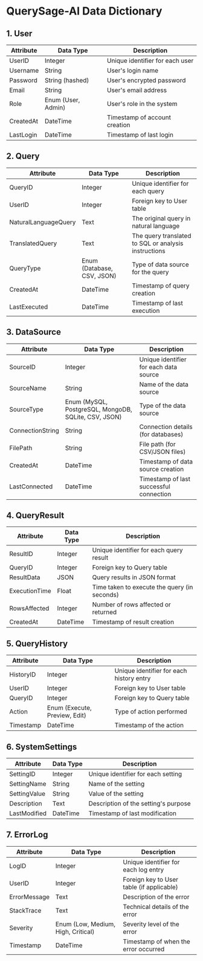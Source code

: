 # QuerySage-AI Data Dictionary

## 1. User
| Attribute | Data Type | Description |
|-----------|-----------|-------------|
| UserID | Integer | Unique identifier for each user |
| Username | String | User's login name |
| Password | String (hashed) | User's encrypted password |
| Email | String | User's email address |
| Role | Enum (User, Admin) | User's role in the system |
| CreatedAt | DateTime | Timestamp of account creation |
| LastLogin | DateTime | Timestamp of last login |

## 2. Query
| Attribute | Data Type | Description |
|-----------|-----------|-------------|
| QueryID | Integer | Unique identifier for each query |
| UserID | Integer | Foreign key to User table |
| NaturalLanguageQuery | Text | The original query in natural language |
| TranslatedQuery | Text | The query translated to SQL or analysis instructions |
| QueryType | Enum (Database, CSV, JSON) | Type of data source for the query |
| CreatedAt | DateTime | Timestamp of query creation |
| LastExecuted | DateTime | Timestamp of last execution |

## 3. DataSource
| Attribute | Data Type | Description |
|-----------|-----------|-------------|
| SourceID | Integer | Unique identifier for each data source |
| SourceName | String | Name of the data source |
| SourceType | Enum (MySQL, PostgreSQL, MongoDB, SQLite, CSV, JSON) | Type of the data source |
| ConnectionString | String | Connection details (for databases) |
| FilePath | String | File path (for CSV/JSON files) |
| CreatedAt | DateTime | Timestamp of data source creation |
| LastConnected | DateTime | Timestamp of last successful connection |

## 4. QueryResult
| Attribute | Data Type | Description |
|-----------|-----------|-------------|
| ResultID | Integer | Unique identifier for each query result |
| QueryID | Integer | Foreign key to Query table |
| ResultData | JSON | Query results in JSON format |
| ExecutionTime | Float | Time taken to execute the query (in seconds) |
| RowsAffected | Integer | Number of rows affected or returned |
| CreatedAt | DateTime | Timestamp of result creation |

## 5. QueryHistory
| Attribute | Data Type | Description |
|-----------|-----------|-------------|
| HistoryID | Integer | Unique identifier for each history entry |
| UserID | Integer | Foreign key to User table |
| QueryID | Integer | Foreign key to Query table |
| Action | Enum (Execute, Preview, Edit) | Type of action performed |
| Timestamp | DateTime | Timestamp of the action |

## 6. SystemSettings
| Attribute | Data Type | Description |
|-----------|-----------|-------------|
| SettingID | Integer | Unique identifier for each setting |
| SettingName | String | Name of the setting |
| SettingValue | String | Value of the setting |
| Description | Text | Description of the setting's purpose |
| LastModified | DateTime | Timestamp of last modification |

## 7. ErrorLog
| Attribute | Data Type | Description |
|-----------|-----------|-------------|
| LogID | Integer | Unique identifier for each log entry |
| UserID | Integer | Foreign key to User table (if applicable) |
| ErrorMessage | Text | Description of the error |
| StackTrace | Text | Technical details of the error |
| Severity | Enum (Low, Medium, High, Critical) | Severity level of the error |
| Timestamp | DateTime | Timestamp of when the error occurred |
